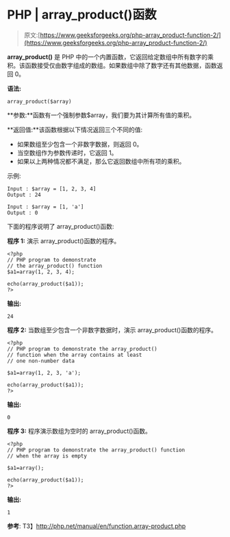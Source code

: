 # PHP | array_product()函数

> 原文:[https://www.geeksforgeeks.org/php-array_product-function-2/](https://www.geeksforgeeks.org/php-array_product-function-2/)

**array_product()** 是 PHP 中的一个内置函数，它返回给定数组中所有数字的乘积。该函数接受仅由数字组成的数组。如果数组中除了数字还有其他数据，函数返回 0。

**语法:**

```
array_product($array)
```

**参数:**函数有一个强制参数$array，我们要为其计算所有值的乘积。

**返回值:**该函数根据以下情况返回三个不同的值:

*   如果数组至少包含一个非数字数据，则返回 0。
*   当空数组作为参数传递时，它返回 1。
*   如果以上两种情况都不满足，那么它返回数组中所有项的乘积。

示例:

```
Input : $array = [1, 2, 3, 4]
Output : 24 

Input : $array = [1, 'a'] 
Output : 0 

```

下面的程序说明了 array_product()函数:

**程序 1:** 演示 array_product()函数的程序。

```
<?php
// PHP program to demonstrate 
// the array_product() function
$a1=array(1, 2, 3, 4);

echo(array_product($a1));
?>
```

**输出:**

```
24
```

**程序 2:** 当数组至少包含一个非数字数据时，演示 array_product()函数的程序。

```
<?php
// PHP program to demonstrate the array_product() 
// function when the array contains at least
// one non-number data

$a1=array(1, 2, 3, 'a');

echo(array_product($a1));
?>
```

**输出:**

```
0
```

**程序 3:** 程序演示数组为空时的 array_product()函数。

```
<?php
// PHP program to demonstrate the array_product() function
// when the array is empty

$a1=array();

echo(array_product($a1));
?>
```

**输出:**

```
1
```

**参考**:
T3】http://php.net/manual/en/function.array-product.php